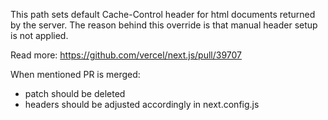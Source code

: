 This path sets default Cache-Control header for html documents returned by the server.
The reason behind this override is that manual header setup is not applied.

Read more: https://github.com/vercel/next.js/pull/39707

When mentioned PR is merged:

- patch should be deleted
- headers should be adjusted accordingly in next.config.js
